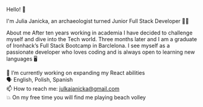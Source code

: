 Hello! 👋

I'm Julia Janicka, an archaeologist turned Junior Full Stack Developer 👩‍💻

About me
After ten years working in academia I have decided to challenge myself and dive into the Tech world. Three months later and I am a graduate of Ironhack’s Full Stack Bootcamp in Barclelona. I see myself as a passionate developer who loves coding and is always open to learning new languages 🖥️

🔭 I’m currently working on expanding my React abilities 
</br>
🗣 English, Polish, Spanish </br>
📫 How to reach me: julkajanicka@gmail.com </br>
💥 On my free time you will find me playing beach volley 


          
